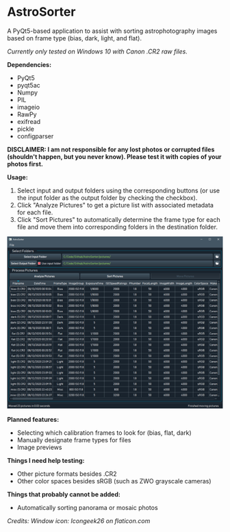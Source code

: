 # AstroSorter
A PyQt5-based application to assist with sorting astrophotography images based on frame type (bias, dark, light, and flat).

*Currently only tested on Windows 10 with Canon .CR2 raw files.*

**Dependencies:**

* PyQt5
* pyqt5ac
* Numpy
* PIL
* imageio
* RawPy
* exifread
* pickle
* configparser

**DISCLAIMER: I am not responsible for any lost photos or corrupted files (shouldn't happen, but you never know). Please test it with copies of your photos first.**

**Usage:**  
1. Select input and output folders using the corresponding buttons (or use the input folder as the output folder by checking the checkbox).
2. Click "Analyze Pictures" to get a picture list with associated metadata for each file.
3. Click "Sort Pictures" to automatically determine the frame type for each file and move them into corresponding folders in the destination folder.
    
![Screenshot of program](pictures/demo.png)

**Planned features:** 
* Selecting which calibration frames to look for (bias, flat, dark)
* Manually designate frame types for files
* Image previews

**Things I need help testing:**
* Other picture formats besides .CR2
* Other color spaces besides sRGB (such as ZWO grayscale cameras)

**Things that probably cannot be added:**
* Automatically sorting panorama or mosaic photos

*Credits:*
*Window icon: Icongeek26 on flaticon.com*



